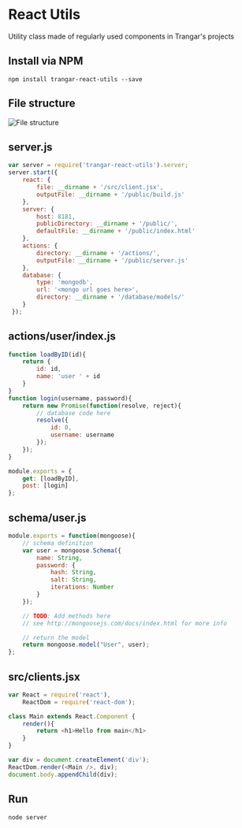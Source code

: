 React Utils
===========

Utility class made of regularly used components in Trangar's projects

Install via NPM
---------------
```
npm install trangar-react-utils --save
```

File structure
-------------

![File structure](http://puu.sh/o0Zgt/8cd9bebc70.png)

server.js
---------
```javascript
var server = require('trangar-react-utils').server;
server.start({
    react: {
        file: __dirname + '/src/client.jsx',
        outputFile: __dirname + '/public/build.js'
    },
    server: {
        host: 8181,
        publicDirectory: __dirname + '/public/',
        defaultFile: __dirname + '/public/index.html'
    },
    actions: {
        directory: __dirname + '/actions/',
        outputFile: __dirname + '/public/server.js'
    },
    database: {
        type: 'mongodb',
        url: '<mongo url goes here>',
        directory: __dirname + '/database/models/'
    }
 });
```

actions/user/index.js
---
```javascript
function loadByID(id){
    return {
        id: id,
        name: 'user ' + id
    }
}
function login(username, password){
    return new Promise(function(resolve, reject){
        // database code here
        resolve({
            id: 0,
            username: username
        });
    });
}

module.exports = {
    get: [loadByID],
    post: [login]
};
```

schema/user.js
---
```javascript
module.exports = function(mongoose){
    // schema definition
    var user = mongoose.Schema({
        name: String,
        password: {
            hash: String,
            salt: String,
            iterations: Number
        }
    });

    // TODO: Add methods here
    // see http://mongoosejs.com/docs/index.html for more info

    // return the model
    return mongoose.model("User", user);
};
```

src/clients.jsx
---
```javascript
var React = require('react'),
    ReactDom = require('react-dom');

class Main extends React.Component {
    render(){
        return <h1>Hello from main</h1>
    }
}

var div = document.createElement('div');
ReactDom.render(<Main />, div);
document.body.appendChild(div);

```

Run
---
```
node server
```
